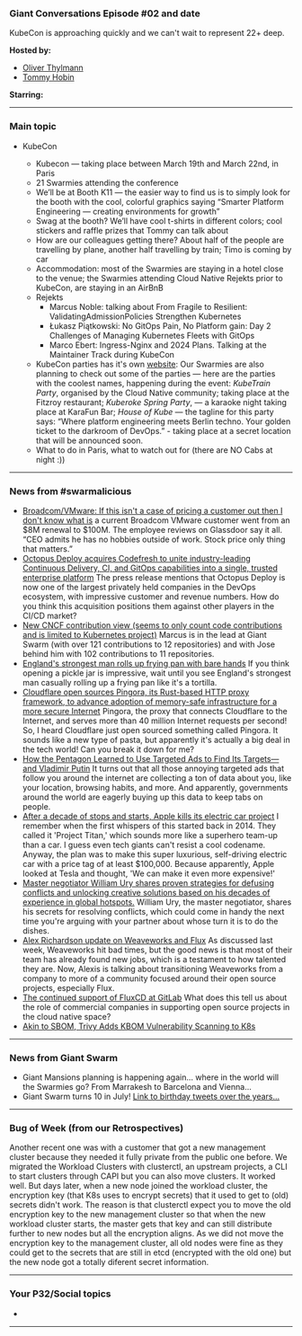 
### Giant Conversations Episode #02 and date 

KubeCon is approaching quickly and we can't wait to represent 22+ deep.


**Hosted by:** 

* [Oliver Thylmann](https://twitter.com/othylmann)
* [Tommy Hobin](https://twitter.com/tommyhobin)

**Starring:** 

------------------------------------------------------------------------------------------------------------------------------
### Main topic

* KubeCon
  
  * Kubecon — taking place between March 19th and March 22nd, in Paris
  * 21 Swarmies attending the conference
  * We’ll be at Booth K11 — the easier way to find us is to simply look for the booth with the cool, colorful graphics saying “Smarter Platform Engineering — creating environments for growth”
  * Swag at the booth? We’ll have cool t-shirts in different colors; cool stickers and raffle prizes that Tommy can talk about
  * How are our colleagues getting there? About half of the people are travelling by plane, another half travelling by train; Timo is coming by car
  * Accommodation: most of the Swarmies are staying in a hotel close to the venue; the Swarmies attending Cloud Native Rejekts prior to KubeCon, are staying in an AirBnB
  * Rejekts
    * Marcus Noble: talking about From Fragile to Resilient: ValidatingAdmissionPolicies Strengthen Kubernetes
    * Łukasz Piątkowski: No GitOps Pain, No Platform gain: Day 2 Challenges of Managing Kubernetes Fleets with GitOps
    * Marco Ebert: Ingress-Nginx and 2024 Plans. Talking at the Maintainer Track during KubeCon
  * KubeCon parties has it's own [website](https://conf.party/kubecon-eu-2024.html): Our Swarmies are also planning to check out some of the parties — here are the parties with the coolest names, happening during the event: _KubeTrain Party_, organised by the Cloud Native community; taking place at the Fitzroy restaurant; _Kuberoke Spring Party_, — a karaoke night taking place at KaraFun Bar; _House of Kube_ — the tagline for this party says: “Where platform engineering meets Berlin techno. Your golden ticket to the darkroom of DevOps.” - taking place at a secret location that will be announced soon.
  * What to do in Paris, what to watch out for (there are NO Cabs at night :))
    
------------------------------------------------------------------------------------------------------------------------------

### News from #swarmalicious

- [Broadcom/VMware: If this isn't a case of pricing a customer out then I don't know what is](https://twitter.com/cioontherun/status/1760770717040115988)
 a current Broadcom VMware customer went from an $8M renewal to $100M. The employee reviews on Glassdoor say it all. “CEO admits he has no hobbies outside of work. Stock price only thing that matters.” 
- [Octopus Deploy acquires Codefresh to unite industry-leading Continuous Delivery, CI, and GitOps capabilities into a single, trusted enterprise platform](https://octopus.com/news/octopus-acquires-codefresh) The press release mentions that Octopus Deploy is now one of the largest privately held companies in the DevOps ecosystem, with impressive customer and revenue numbers. How do you think this acquisition positions them against other players in the CI/CD market?
- [New CNCF contribution view (seems to only count code contributions and is limited to Kubernetes project)](https://contribcard.clotributor.dev/) Marcus is in the lead at Giant Swarm (with over 121 contributions to 12 repositories) and with Jose behind him with 102 contributions to 11 repositories. 
- [England's strongest man rolls up frying pan with bare hands](https://www.bbc.co.uk/news/av/uk-england-oxfordshire-68368582) If you think opening a pickle jar is impressive, wait until you see England's strongest man casually rolling up a frying pan like it's a tortilla.
- [Cloudflare open sources Pingora, its Rust-based HTTP proxy framework, to advance adoption of memory-safe infrastructure for a more secure Internet](https://blog.cloudflare.com/pingora-open-source) Pingora, the proxy that connects Cloudflare to the Internet, and serves more than 40 million Internet requests per second! So, I heard Cloudflare just open sourced something called Pingora. It sounds like a new type of pasta, but apparently it's actually a big deal in the tech world! Can you break it down for me?
- [How the Pentagon Learned to Use Targeted Ads to Find Its Targets—and Vladimir Putin](https://www.wired.com/story/how-pentagon-learned-targeted-ads-to-find-targets-and-vladimir-putin/) It turns out that all those annoying targeted ads that follow you around the internet are collecting a ton of data about you, like your location, browsing habits, and more. And apparently, governments around the world are eagerly buying up this data to keep tabs on people.
- [After a decade of stops and starts, Apple kills its electric car project](https://arstechnica.com/gadgets/2024/02/after-a-decade-of-stops-and-starts-apple-kills-its-electric-car-project/?utm_source=tldrnewsletter) I remember when the first whispers of this started back in 2014. They called it 'Project Titan,' which sounds more like a superhero team-up than a car. I guess even tech giants can't resist a cool codename.
Anyway, the plan was to make this super luxurious, self-driving electric car with a price tag of at least $100,000. Because apparently, Apple looked at Tesla and thought, 'We can make it even more expensive!'
- [Master negotiator William Ury shares proven strategies for defusing conflicts and unlocking creative solutions based on his decades of experience in global hotspots.](https://tim.blog/2024/02/13/william-ury/) William Ury, the master negotiator, shares his secrets for resolving conflicts, which could come in handy the next time you're arguing with your partner about whose turn it is to do the dishes.
- [Alex Richardson update on Weaveworks and Flux](https://www.linkedin.com/posts/richardsonalexis_hi-everyone-i-am-very-sad-to-announce-activity-7171213301555666945-16RJ/?utm_source=share&utm_medium=member_android) As discussed last week, Weaveworks hit bad times, but the good news is that most of their team has already found new jobs, which is a testament to how talented they are. Now, Alexis is talking about transitioning Weaveworks from a company to more of a community focused around their open source projects, especially Flux. 
- [The continued support of FluxCD at GitLab](https://about.gitlab.com/blog/2024/03/05/the-continued-support-of-fluxcd-at-gitlab/) What does this tell us about the role of commercial companies in supporting open source projects in the cloud native space?
- [Akin to SBOM, Trivy Adds KBOM Vulnerability Scanning to K8s](https://thenewstack.io/akin-to-sbom-trivy-adds-kbom-vulnerability-scanning-to-k8s/)

------------------------------------------------------------------------------------------------------------------------------

### News from Giant Swarm

* Giant Mansions planning is happening again... where in the world will the Swarmies go? From Marrakesh to Barcelona and Vienna...
* Giant Swarm turns 10 in July! [Link to birthday tweets over the years...](https://twitter.com/search?q=%40giantswarm%20birthday&src=typed_query)

------------------------------------------------------------------------------------------------------------------------------


### Bug of Week (from our Retrospectives)

Another recent one was with a customer that got a new management cluster because they needed it fully private from the public one before. We migrated the Workload Clusters with clusterctl, an upstream projects, a CLI to start clusters through CAPI but you can also move clusters. It worked well. But days later, when a new node joined the workload cluster, the encryption key (that K8s uses to encrypt secrets) that it used to get to (old) secrets didn't work. The reason is that clusterctl expect you to move the old encryption key to the new management cluster so that when the new workload cluster starts, the master gets that key and can still distribute further to new nodes but all the encryption aligns. As we did not move the encryption key to the management cluster, all old nodes were fine as they could get to  the secrets that are still in etcd (encrypted with the old one) but the new node got a totally diferent secret information. 

------------------------------------------------------------------------------------------------------------------------------

### Your P32/Social topics 

* 

------------------------------------------------------------------------------------------------------------------------------



